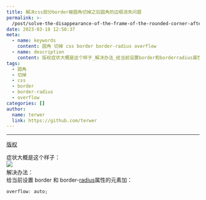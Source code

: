 ```yaml
---
title: 解决css部分border被圆角切掉之后圆角的边框消失问题
permalink: >-
  /post/solve-the-disappearance-of-the-frame-of-the-rounded-corner-after-the-css-part-of-the-border-is-cut-off-by-the-rounded-corner-z5jex4.html
date: 2023-03-18 12:58:37
meta:
  - name: keywords
    content: 圆角 切掉 css border border-radius overflow
  - name: description
    content: 版权症状大概是这个样子_​​​​解决办法_给当前设置border和​borderradius​属性的元素加_overflow_auto_‍
tags:
  - 圆角
  - 切掉
  - css
  - border
  - border-radius
  - overflow
categories: []
author:
  name: terwer
  link: https://github.com/terwer
---
```




---

[版权]()

症状大概是这个样子：  
​​![](https://img1.terwer.space/api/public/202303181303568.png)​​  
解决办法：  
给当前设置 border 和 ​border-[radius](https://so.csdn.net/so/search?q=radius&spm=1001.2101.3001.7020)​ 属性的元素加：

```css
overflow: auto;
```

‍
